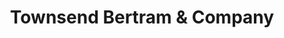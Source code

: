 ---
title: "Townsend Bertram & Company"
url: /carrboro/townsend-bertram-and-company/
shop: outdoor
---